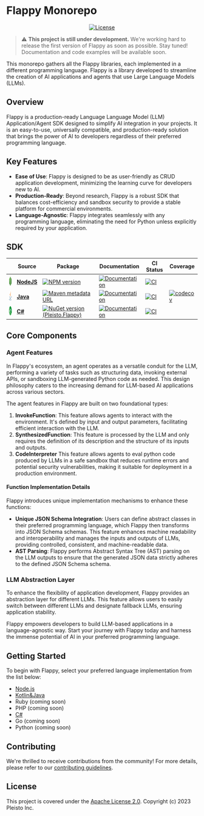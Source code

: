 # Flappy Monorepo

<div align="center">

[![License](https://img.shields.io/github/license/pleisto/flappy.svg)](https://raw.githubusercontent.com/pleisto/flappy/main/LICENSE)

</div>


> :warning: **This project is still under development.** We're working hard to release the first version of Flappy as soon as possible. Stay tuned! Documentation and code examples will be available soon.

This monorepo gathers all the Flappy libraries, each implemented in a different programming language. Flappy is a library developed to streamline the creation of AI applications and agents that use Large Language Models (LLMs).

## Overview

Flappy is a production-ready Language Language Model (LLM) Application/Agent SDK designed to simplify AI integration in your projects. It is an easy-to-use, universally compatible, and production-ready solution that brings the power of AI to developers regardless of their preferred programming language.

## Key Features

- **Ease of Use**: Flappy is designed to be as user-friendly as CRUD application development, minimizing the learning curve for developers new to AI.
- **Production-Ready**: Beyond research, Flappy is a robust SDK that balances cost-efficiency and sandbox security to provide a stable platform for commercial environments.
- **Language-Agnostic**: Flappy integrates seamlessly with any programming language, eliminating the need for Python unless explicitly required by your application.

## SDK

|   | Source | Package | Documentation  | CI Status | Coverage |
| - | ------ | ------- | -------------- | --------- | -------- |
| <img src="./assets/languages/nodejs.png" width=24px height=24px> | [**NodeJS**][NodeJS integration] | [![NPM version](https://img.shields.io/npm/v/%40pleisto/node-flappy/next.svg)](https://npmjs.org/package/@pleisto/node-flappy) | [![Documentation](https://img.shields.io/badge/documentation-documentation.svg)](https://flappy.pleisto.com) | [![CI](https://img.shields.io/github/actions/workflow/status/pleisto/flappy/nodejs-ci.yml.svg)](https://github.com/pleisto/flappy/actions/workflows/nodejs-ci.yml) | |
| <img src="./assets/languages/java.svg" width=24px height=24px>    | [**Java**][Kotlin integration]    | [![Maven metadata URL](https://img.shields.io/maven-metadata/v.svg?metadataUrl=https%3A%2F%2Frepo1.maven.org%2Fmaven2%2Fcom%2Fpleisto%2Fflappy%2Fmaven-metadata.xml&color=blue)](https://central.sonatype.com/artifact/com.pleisto/flappy) | [![Documentation](https://img.shields.io/badge/documentation-documentation.svg)](https://javadoc.io/doc/com.pleisto/flappy) | [![CI](https://img.shields.io/github/actions/workflow/status/pleisto/flappy/kotlin-ci.yml.svg)](https://github.com/pleisto/flappy/actions/workflows/kotlin-ci.yml) | [![codecov](https://codecov.io/gh/pleisto/flappy/graph/badge.svg?token=8C94YY3KBD)](https://codecov.io/gh/pleisto/flappy)
| <img src="./assets/languages/csharp.svg" width=24px height=24px>     | [**C#**][C# integration]         | [![NuGet version (Pleisto.Flappy)](https://img.shields.io/nuget/v/Pleisto.Flappy.svg?style=flat-square)](https://www.nuget.org/packages/Pleisto.Flappy/) | [![Documentation](https://img.shields.io/badge/documentation-documentation.svg)](https://flappy.pleisto.com) | [![CI](https://img.shields.io/github/actions/workflow/status/pleisto/flappy/csharp-ci.yml.svg)](https://github.com/pleisto/flappy/actions/workflows/csharp-ci.yml) | |

[nodejs integration]: ./packages/nodejs/README.md
[kotlin integration]: ./packages/kotlin/README.md
[c# integration]: ./packages/csharp/README.md

## Core Components

### Agent Features

In Flappy's ecosystem, an agent operates as a versatile conduit for the LLM, performing a variety of tasks such as structuring data, invoking external APIs, or sandboxing LLM-generated Python code as needed. This design philosophy caters to the increasing demand for LLM-based AI applications across various sectors.

The agent features in Flappy are built on two foundational types:

1. **InvokeFunction**: This feature allows agents to interact with the environment. It's defined by input and output parameters, facilitating efficient interaction with the LLM.
2. **SynthesizedFunction**: This feature is processed by the LLM and only requires the definition of its description and the structure of its inputs and outputs.
3. **CodeInterpreter** This feature allows agents to eval python code produced by LLMs in a safe sandbox that reduces runtime errors and potential security vulnerabilities, making it suitable for deployment in a production environment.

#### Function Implementation Details

Flappy introduces unique implementation mechanisms to enhance these functions:

- **Unique JSON Schema Integration**: Users can define abstract classes in their preferred programming language, which Flappy then transforms into JSON Schema schemas. This feature enhances machine readability and interoperability and manages the inputs and outputs of LLMs, providing controlled, consistent, and machine-readable data.
- **AST Parsing**: Flappy performs Abstract Syntax Tree (AST) parsing on the LLM outputs to ensure that the generated JSON data strictly adheres to the defined JSON Schema schema.

### LLM Abstraction Layer

To enhance the flexibility of application development, Flappy provides an abstraction layer for different LLMs. This feature allows users to easily switch between different LLMs and designate fallback LLMs, ensuring application stability.

Flappy empowers developers to build LLM-based applications in a language-agnostic way. Start your journey with Flappy today and harness the immense potential of AI in your preferred programming language.

## Getting Started

To begin with Flappy, select your preferred language implementation from the list below:

- [Node.js](./packages/nodejs/README.md)
- [Kotlin&Java](./packages/kotlin/README.md)
- Ruby (coming soon)
- PHP (coming soon)
- [C#](./packages/csharp/README.md)
- Go (coming soon)
- Python (coming soon)

## Contributing

We're thrilled to receive contributions from the community! For more details, please refer to our [contributing guidelines](./CONTRIBUTING.md).

## License

This project is covered under the [Apache License 2.0](./LICENSE). Copyright (c) 2023 Pleisto Inc.
